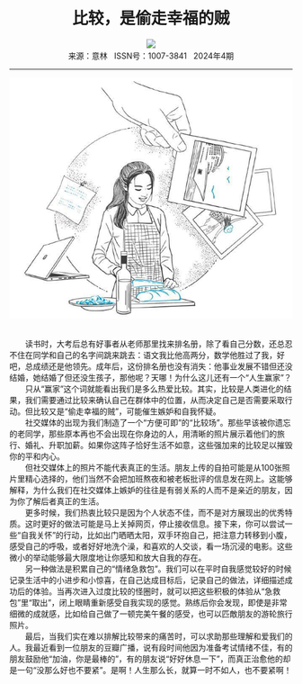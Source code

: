 # <center>比较，是偷走幸福的贼</center> 

<div align=center><img src="https://raw.githubusercontent.com/leaguecn/magazines/main/img_authors/%d7%f7%d5%df%a3%ba%ce%ba%d9%bb.jpg"></div> 

<center>来源：意林   ISSN号：1007-3841   2024年4期</center> 


* * *


![](https://raw.githubusercontent.com/leaguecn/magazines/main/img/yili20240418-1-l.jpg)

  
<br>　　读书时，大考后总有好事者从老师那里找来排名册，除了看自己分数，还总忍不住在同学和自己的名字间跳来跳去：语文我比他高两分，数学他胜过了我，好吧，总成绩还是他领先。成年后，这份排名册也没有消失：他事业发展不错但还没结婚，她结婚了但还没生孩子，那他呢？天哪！为什么这儿还有一个“人生赢家”？  
　　只从“赢家”这个词就能看出我们是多么热爱比较。其实，比较是人类进化的结果，我们需要通过比较来确认自己在群体中的位置，从而决定自己是否需要采取行动。但比较又是“偷走幸福的贼”，可能催生嫉妒和自我怀疑。  
　　社交媒体的出现为我们制造了一个“方便可即”的“比较场”。那些早该被你遗忘的老同学，那些原本再也不会出现在你身边的人，用清晰的照片展示着他们的旅行、婚礼、升职加薪。如果你这阵子恰好生活不如意，这些强加来的比较足以摧毁你的平和内心。  
　　但社交媒体上的照片不能代表真正的生活。朋友上传的自拍可能是从100张照片里精心选择的，他们当然不会把加班熬夜和被老板批评的信息发在网上。这能够解释，为什么我们在社交媒体上嫉妒的往往是有弱关系的人而不是亲近的朋友，因为你了解后者真正的生活。  
　　更多时候，我们热衷比较只是因为个人状态不佳，而不是对方展现出的优秀特质。这时更好的做法可能是马上关掉网页，停止接收信息。接下来，你可以尝试一些“自我关怀”的行动，比如出门晒晒太阳，双手环抱自己，把注意力转移到小腹，感受自己的呼吸，或者好好地洗个澡，和喜欢的人交谈，看一场沉浸的电影。这些微小的举动能够最大限度地让你感知和放大自我的存在。  
　　另一种做法是积累自己的“情绪急救包”。我们可以在平时自我感觉较好的时候记录生活中的小进步和小惊喜，在自己达成目标后，记录自己的做法，详细描述成功后的体验。当再次进入过度比较的怪圈时，就可以把这些积极的体验从“急救包”里“取出”，闭上眼睛重新感受自我实现的感觉。熟练后你会发现，即使是非常细微的成就感，比如给自己做了一顿完美午餐的感受，也可以匹敵朋友的游轮旅行照片。  
　　最后，当我们实在难以排解比较带来的痛苦时，可以求助那些理解和爱我们的人。我最近看到一位朋友的豆瓣广播，说有段时间他因为准备考试情绪不佳，有的朋友鼓励他“加油，你是最棒的”，有的朋友说“好好休息一下”，而真正治愈他的却是一句“没那么好也不要紧”。是啊！人生那么长，就算一时不如人，也不要紧啊！